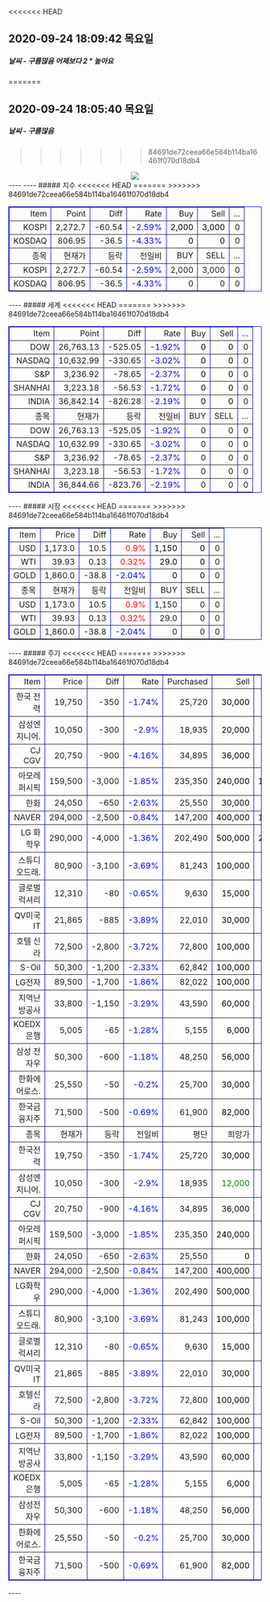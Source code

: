 <<<<<<< HEAD
##  2020-09-24 18:09:42   목요일 
##### 날씨   -   구름많음  어제보다 2 ° 높아요
=======
##  2020-09-24 18:05:40   목요일 
##### 날씨   -   구름많음
>>>>>>> 84691de72ceea66e584b114ba16461f070d18db4
<center><img src="../img/naver_weather_week.png"></center>
----
----
##### 지수
<table border="1" bordercolor="blue" align = "center" >
<<<<<<< HEAD
<tr align = "right" > <td>Item</td><td>Point</td><td>Diff</td><td>Rate</td><td>Buy</td><td>Sell</td><td>...</td>  </tr>
<tr align = "right" > <td>KOSPI</td><td>2,272.7</td><td>-60.54</td><td><font size="3" color="blue" >-2.59%</font> </td><td><font size="3" color="black">2,000</font></td><td><font size="3" color="black">3,000</font></td><td>0</td>  </tr>
<tr align = "right" > <td>KOSDAQ</td><td>806.95</td><td>-36.5</td><td><font size="3" color="blue" >-4.33%</font> </td><td><font size="3" color="black">0</font></td><td><font size="3" color="black">0</font></td><td>0</td>  </tr>
=======
<tr align = "right" > <td>종목</td><td>현재가</td><td>등락</td><td>전일비</td><td>BUY</td><td>SELL</td><td>...</td>  </tr>
<tr align = "right" > <td>KOSPI</td><td>2,272.7</td><td>-60.54</td><td><font size="3" color="blue" >-2.59%</font> </td><td>2,000</td><td>3,000</td><td>0</td>  </tr>
<tr align = "right" > <td>KOSDAQ</td><td>806.95</td><td>-36.5</td><td><font size="3" color="blue" >-4.33%</font> </td><td>0</td><td>0</td><td>0</td>  </tr>
>>>>>>> 84691de72ceea66e584b114ba16461f070d18db4
</table>
----
##### 세계
<table border="1" bordercolor="blue" align = "center" >
<<<<<<< HEAD
<tr align = "right" > <td>Item</td><td>Point</td><td>Diff</td><td>Rate</td><td>Buy</td><td>Sell</td><td>...</td>  </tr>
<tr align = "right" > <td>DOW</td><td>26,763.13</td><td>-525.05</td><td><font size="3" color="blue" >-1.92%</font></td><td><font size="3" color="black">0</font></td><td><font size="3" color="black">0</font></td><td>0</td>  </tr>
<tr align = "right" > <td>NASDAQ</td><td>10,632.99</td><td>-330.65</td><td><font size="3" color="blue" >-3.02%</font></td><td><font size="3" color="black">0</font></td><td><font size="3" color="black">0</font></td><td>0</td>  </tr>
<tr align = "right" > <td>S&P</td><td>3,236.92</td><td>-78.65</td><td><font size="3" color="blue" >-2.37%</font></td><td><font size="3" color="black">0</font></td><td><font size="3" color="black">0</font></td><td>0</td>  </tr>
<tr align = "right" > <td>SHANHAI</td><td>3,223.18</td><td>-56.53</td><td><font size="3" color="blue" >-1.72%</font></td><td><font size="3" color="black">0</font></td><td><font size="3" color="black">0</font></td><td>0</td>  </tr>
<tr align = "right" > <td>INDIA</td><td>36,842.14</td><td>-826.28</td><td><font size="3" color="blue" >-2.19%</font></td><td><font size="3" color="black">0</font></td><td><font size="3" color="black">0</font></td><td>0</td>  </tr>
=======
<tr align = "right" > <td>종목</td><td>현재가</td><td>등락</td><td>전일비</td><td>BUY</td><td>SELL</td><td>...</td>  </tr>
<tr align = "right" > <td>DOW</td><td>26,763.13</td><td>-525.05</td><td><font size="3" color="blue" >-1.92%</font></td><td>0</td><td>0</td><td>0</td>  </tr>
<tr align = "right" > <td>NASDAQ</td><td>10,632.99</td><td>-330.65</td><td><font size="3" color="blue" >-3.02%</font></td><td>0</td><td>0</td><td>0</td>  </tr>
<tr align = "right" > <td>S&P</td><td>3,236.92</td><td>-78.65</td><td><font size="3" color="blue" >-2.37%</font></td><td>0</td><td>0</td><td>0</td>  </tr>
<tr align = "right" > <td>SHANHAI</td><td>3,223.18</td><td>-56.53</td><td><font size="3" color="blue" >-1.72%</font></td><td>0</td><td>0</td><td>0</td>  </tr>
<tr align = "right" > <td>INDIA</td><td>36,844.66</td><td>-823.76</td><td><font size="3" color="blue" >-2.19%</font></td><td>0</td><td>0</td><td>0</td>  </tr>
>>>>>>> 84691de72ceea66e584b114ba16461f070d18db4
</table>
----
##### 시장
<table border="1" bordercolor="blue" align = "center" >
<<<<<<< HEAD
<tr align = "right" > <td>Item</td><td>Price</td><td>Diff</td><td>Rate</td><td>Buy</td><td>Sell</td><td>...</td>  </tr>
<tr align = "right" > <td>USD</td><td>1,173.0</td><td>10.5</td><td><font size="3" color="red">0.9%</font></td><td><font size="3" color="black">1,150</font></td><td><font size="3" color="black">0</font></td><td>0</td>  </tr>
<tr align = "right" > <td>WTI</td><td>39.93</td><td>0.13</td><td><font size="3" color="red">0.32%</font></td><td><font size="3" color="black">29.0</font></td><td><font size="3" color="black">0</font></td><td>0</td>  </tr>
<tr align = "right" > <td>GOLD</td><td>1,860.0</td><td>-38.8</td><td><font size="3" color="blue">-2.04%</font></td><td><font size="3" color="black">0</font></td><td><font size="3" color="black">0</font></td><td>0</td>  </tr>
=======
<tr align = "right" > <td>종목</td><td>현재가</td><td>등락</td><td>전일비</td><td>BUY</td><td>SELL</td><td>...</td>  </tr>
<tr align = "right" > <td>USD</td><td>1,173.0</td><td>10.5</td><td><font size="3" color="red">0.9%</font></td><td>1,150</td><td>0</td><td>0</td>  </tr>
<tr align = "right" > <td>WTI</td><td>39.93</td><td>0.13</td><td><font size="3" color="red">0.32%</font></td><td>29.0</td><td>0</td><td>0</td>  </tr>
<tr align = "right" > <td>GOLD</td><td>1,860.0</td><td>-38.8</td><td><font size="3" color="blue">-2.04%</font></td><td>0</td><td>0</td><td>0</td>  </tr>
>>>>>>> 84691de72ceea66e584b114ba16461f070d18db4
</table>
----
##### 주가
<table border="1" bordercolor="blue" align = "center" >
<<<<<<< HEAD
<tr align = "right" > <td>Item</td><td>Price</td><td>Diff</td><td>Rate</td><td>Purchased</td><td>Sell</td><td>Buy</td>  </tr>
<tr align = "right" > <td>한국 전력</td><td>19,750</td><td>-350</td><td><font size="3" color="blue">-1.74%</font></td><td>25,720</td><td><font size="3" color="black">30,000</font></td><td><font size="3" color="black">15,000</font></td>  </tr>
<tr align = "right" > <td>삼성엔지니어.</td><td>10,050</td><td>-300</td><td><font size="3" color="blue">-2.9%</font></td><td>18,935</td><td><font size="3" color="black">20,000</font></td><td><font size="3" color="black">8,000</font></td>  </tr>
<tr align = "right" > <td>CJ CGV</td><td>20,750</td><td>-900</td><td><font size="3" color="blue">-4.16%</font></td><td>34,895</td><td><font size="3" color="black">36,000</font></td><td><font size="3" color="black">0</font></td>  </tr>
<tr align = "right" > <td>아모레퍼시픽</td><td>159,500</td><td>-3,000</td><td><font size="3" color="blue">-1.85%</font></td><td>235,350</td><td><font size="3" color="black">240,000</font></td><td><font size="3" color="black">130,000</font></td>  </tr>
<tr align = "right" > <td>한화</td><td>24,050</td><td>-650</td><td><font size="3" color="blue">-2.63%</font></td><td>25,550</td><td><font size="3" color="black">30,000</font></td><td><font size="3" color="black">20,000</font></td>  </tr>
<tr align = "right" > <td>NAVER</td><td>294,000</td><td>-2,500</td><td><font size="3" color="blue">-0.84%</font></td><td>147,200</td><td><font size="3" color="black">400,000</font></td><td><font size="3" color="black">150,000</font></td>  </tr>
<tr align = "right" > <td>LG 화학우</td><td>290,000</td><td>-4,000</td><td><font size="3" color="blue">-1.36%</font></td><td>202,490</td><td><font size="3" color="black">500,000</font></td><td><font size="3" color="black">200,000</font></td>  </tr>
<tr align = "right" > <td>스튜디오드래.</td><td>80,900</td><td>-3,100</td><td><font size="3" color="blue">-3.69%</font></td><td>81,243</td><td><font size="3" color="black">100,000</font></td><td><font size="3" color="black">78,000</font></td>  </tr>
<tr align = "right" > <td>글로벌럭셔리</td><td>12,310</td><td>-80</td><td><font size="3" color="blue">-0.65%</font></td><td>9,630</td><td><font size="3" color="black">15,000</font></td><td><font size="3" color="black">10,000</font></td>  </tr>
<tr align = "right" > <td>QV미국IT</td><td>21,865</td><td>-885</td><td><font size="3" color="blue">-3.89%</font></td><td>22,010</td><td><font size="3" color="black">30,000</font></td><td><font size="3" color="black">20,000</font></td>  </tr>
<tr align = "right" > <td>호텔 신라</td><td>72,500</td><td>-2,800</td><td><font size="3" color="blue">-3.72%</font></td><td>72,800</td><td><font size="3" color="black">100,000</font></td><td><font size="3" color="black">70,000</font></td>  </tr>
<tr align = "right" > <td>S-Oil</td><td>50,300</td><td>-1,200</td><td><font size="3" color="blue">-2.33%</font></td><td>62,842</td><td><font size="3" color="black">100,000</font></td><td><font size="3" color="black">50,000</font></td>  </tr>
<tr align = "right" > <td>LG전자</td><td>89,500</td><td>-1,700</td><td><font size="3" color="blue">-1.86%</font></td><td>82,022</td><td><font size="3" color="black">100,000</font></td><td><font size="3" color="black">60,000</font></td>  </tr>
<tr align = "right" > <td>지역난방공사</td><td>33,800</td><td>-1,150</td><td><font size="3" color="blue">-3.29%</font></td><td>43,590</td><td><font size="3" color="black">60,000</font></td><td><font size="3" color="black">30,000</font></td>  </tr>
<tr align = "right" > <td>KOEDX은행</td><td>5,005</td><td>-65</td><td><font size="3" color="blue">-1.28%</font></td><td>5,155</td><td><font size="3" color="black">6,000</font></td><td><font size="3" color="black">4,500</font></td>  </tr>
<tr align = "right" > <td>삼성 전자우</td><td>50,300</td><td>-600</td><td><font size="3" color="blue">-1.18%</font></td><td>48,250</td><td><font size="3" color="black">56,000</font></td><td><font size="3" color="black">45,000</font></td>  </tr>
<tr align = "right" > <td>한화에어로스.</td><td>25,550</td><td>-50</td><td><font size="3" color="blue">-0.2%</font></td><td>25,700</td><td><font size="3" color="black">30,000</font></td><td><font size="3" color="black">0</font></td>  </tr>
<tr align = "right" > <td>한국금융지주</td><td>71,500</td><td>-500</td><td><font size="3" color="blue">-0.69%</font></td><td>61,900</td><td><font size="3" color="black">82,000</font></td><td><font size="3" color="black">60,000</font></td>  </tr>
=======
<tr align = "right" > <td>종목</td><td>현재가</td><td>등락</td><td>전일비</td><td>평단</td><td>희망가</td><td>...</td>  </tr>
<tr align = "right" > <td>한국전력</td><td>19,750</td><td>-350</td><td><font size="3" color="blue">-1.74%</font></td><td>25,720</td><td><font size="3" color="black">30,000</font></td><td>1</td>  </tr>
<tr align = "right" > <td>삼성엔지니어.</td><td>10,050</td><td>-300</td><td><font size="3" color="blue">-2.9%</font></td><td>18,935</td><td><font size="3" color="green">12,000</font></td><td>1</td>  </tr>
<tr align = "right" > <td>CJ CGV</td><td>20,750</td><td>-900</td><td><font size="3" color="blue">-4.16%</font></td><td>34,895</td><td><font size="3" color="black">36,000</font></td><td>1</td>  </tr>
<tr align = "right" > <td>아모레퍼시픽</td><td>159,500</td><td>-3,000</td><td><font size="3" color="blue">-1.85%</font></td><td>235,350</td><td><font size="3" color="black">240,000</font></td><td>1</td>  </tr>
<tr align = "right" > <td>한화</td><td>24,050</td><td>-650</td><td><font size="3" color="blue">-2.63%</font></td><td>25,550</td><td><font size="3" color="black">0</font></td><td>2</td>  </tr>
<tr align = "right" > <td>NAVER</td><td>294,000</td><td>-2,500</td><td><font size="3" color="blue">-0.84%</font></td><td>147,200</td><td><font size="3" color="black">400,000</font></td><td>2</td>  </tr>
<tr align = "right" > <td>LG화학우</td><td>290,000</td><td>-4,000</td><td><font size="3" color="blue">-1.36%</font></td><td>202,490</td><td><font size="3" color="black">500,000</font></td><td>2</td>  </tr>
<tr align = "right" > <td>스튜디오드래.</td><td>80,900</td><td>-3,100</td><td><font size="3" color="blue">-3.69%</font></td><td>81,243</td><td><font size="3" color="black">100,000</font></td><td>2</td>  </tr>
<tr align = "right" > <td>글로벌럭셔리</td><td>12,310</td><td>-80</td><td><font size="3" color="blue">-0.65%</font></td><td>9,630</td><td><font size="3" color="black">15,000</font></td><td>2</td>  </tr>
<tr align = "right" > <td>QV미국IT</td><td>21,865</td><td>-885</td><td><font size="3" color="blue">-3.89%</font></td><td>22,010</td><td><font size="3" color="black">30,000</font></td><td>2</td>  </tr>
<tr align = "right" > <td>호텔신라</td><td>72,500</td><td>-2,800</td><td><font size="3" color="blue">-3.72%</font></td><td>72,800</td><td><font size="3" color="black">100,000</font></td><td>3</td>  </tr>
<tr align = "right" > <td>S-Oil</td><td>50,300</td><td>-1,200</td><td><font size="3" color="blue">-2.33%</font></td><td>62,842</td><td><font size="3" color="black">100,000</font></td><td>3</td>  </tr>
<tr align = "right" > <td>LG전자</td><td>89,500</td><td>-1,700</td><td><font size="3" color="blue">-1.86%</font></td><td>82,022</td><td><font size="3" color="black">100,000</font></td><td>3</td>  </tr>
<tr align = "right" > <td>지역난방공사</td><td>33,800</td><td>-1,150</td><td><font size="3" color="blue">-3.29%</font></td><td>43,590</td><td><font size="3" color="black">60,000</font></td><td>3</td>  </tr>
<tr align = "right" > <td>KOEDX은행</td><td>5,005</td><td>-65</td><td><font size="3" color="blue">-1.28%</font></td><td>5,155</td><td><font size="3" color="black">6,000</font></td><td>3</td>  </tr>
<tr align = "right" > <td>삼성전자우</td><td>50,300</td><td>-600</td><td><font size="3" color="blue">-1.18%</font></td><td>48,250</td><td><font size="3" color="black">56,000</font></td><td>4</td>  </tr>
<tr align = "right" > <td>한화에어로스.</td><td>25,550</td><td>-50</td><td><font size="3" color="blue">-0.2%</font></td><td>25,700</td><td><font size="3" color="black">30,000</font></td><td>4</td>  </tr>
<tr align = "right" > <td>한국금융지주</td><td>71,500</td><td>-500</td><td><font size="3" color="blue">-0.69%</font></td><td>61,900</td><td><font size="3" color="black">82,000</font></td><td>4</td>  </tr>
>>>>>>> 84691de72ceea66e584b114ba16461f070d18db4
</table>
----
